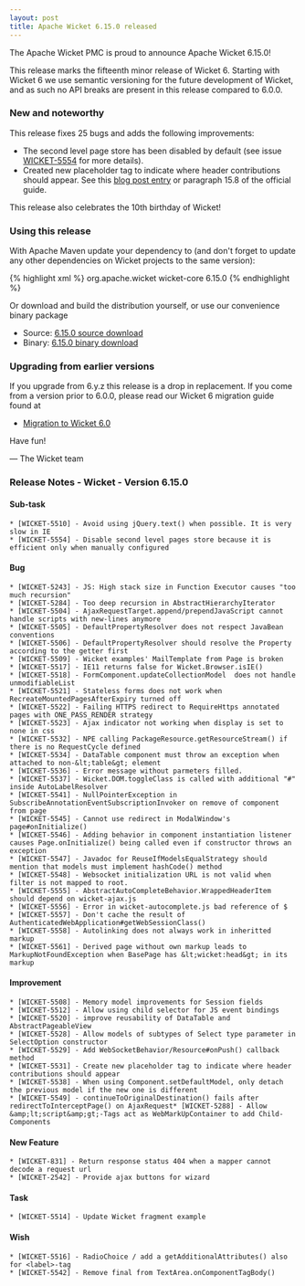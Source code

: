 ```yaml
---
layout: post
title: Apache Wicket 6.15.0 released
---
```


The Apache Wicket PMC is proud to announce Apache Wicket 6.15.0!

This release marks the fifteenth minor release of Wicket 6. Starting
with Wicket 6 we use semantic versioning for the future development of
Wicket, and as such no API breaks are present in this release compared
to 6.0.0.

### New and noteworthy

This release fixes 25 bugs and adds the following improvements:

 * The second level page store has been disabled by default (see issue [WICKET-5554](https://issues.apache.org/jira/browse/WICKET-5554) for more details).
 * Created new placeholder tag to indicate where header contributions should appear. See this [blog post entry](http://wicketinaction.com/2014/03/header-contributions-positioning/) or paragraph 15.8 of the official guide. 

This release also celebrates the 10th birthday of Wicket!

### Using this release

With Apache Maven update your dependency to (and don't forget to
update any other dependencies on Wicket projects to the same version):

{% highlight xml %}
<dependency>
 <groupId>org.apache.wicket</groupId>
 <artifactId>wicket-core</artifactId>
 <version>6.15.0</version>
</dependency>
{% endhighlight %}

Or download and build the distribution yourself, or use our
convenience binary package

* Source: [6.15.0 source download](http://www.apache.org/dyn/closer.cgi/wicket/6.15.0)
* Binary: [6.15.0 binary download](http://www.apache.org/dyn/closer.cgi/wicket/6.15.0/binaries)

### Upgrading from earlier versions

If you upgrade from 6.y.z this release is a drop in replacement. If
you come from a version prior to 6.0.0, please read our Wicket 6
migration guide found at

* [Migration to Wicket 6.0](https://cwiki.apache.org/confluence/display/WICKET/Migration+to+Wicket+6.0)

Have fun!

— The Wicket team

### Release Notes - Wicket - Version 6.15.0

#### Sub-task
    * [WICKET-5510] - Avoid using jQuery.text() when possible. It is very slow in IE
    * [WICKET-5554] - Disable second level pages store because it is efficient only when manually configured

#### Bug
    * [WICKET-5243] - JS: High stack size in Function Executor causes "too much recursion"
    * [WICKET-5284] - Too deep recursion in AbstractHierarchyIterator
    * [WICKET-5504] - AjaxRequestTarget.append/prependJavaScript cannot handle scripts with new-lines anymore
    * [WICKET-5505] - DefaultPropertyResolver does not respect JavaBean conventions
    * [WICKET-5506] - DefaultPropertyResolver should resolve the Property according to the getter first
    * [WICKET-5509] - Wicket examples' MailTemplate from Page is broken
    * [WICKET-5517] - IE11 returns false for Wicket.Browser.isIE()
    * [WICKET-5518] - FormComponent.updateCollectionModel  does not handle unmodifiableList
    * [WICKET-5521] - Stateless forms does not work when RecreateMountedPagesAfterExpiry turned off
    * [WICKET-5522] - Failing HTTPS redirect to RequireHttps annotated pages with ONE_PASS_RENDER strategy
    * [WICKET-5523] - Ajax indicator not working when display is set to none in css
    * [WICKET-5532] - NPE calling PackageResource.getResourceStream() if there is no RequestCycle defined
    * [WICKET-5534] - DataTable component must throw an exception when attached to non-&lt;table&gt; element
    * [WICKET-5536] - Error message without parmeters filled.
    * [WICKET-5537] - Wicket.DOM.toggleClass is called with additional "#" inside AutoLabelResolver
    * [WICKET-5541] - NullPointerException in SubscribeAnnotationEventSubscriptionInvoker on remove of component from page
    * [WICKET-5545] - Cannot use redirect in ModalWindow's page#onInitialize()
    * [WICKET-5546] - Adding behavior in component instantiation listener causes Page.onInitialize() being called even if constructor throws an exception
    * [WICKET-5547] - Javadoc for ReuseIfModelsEqualStrategy should mention that models must implement hashCode() method
    * [WICKET-5548] - Websocket initialization URL is not valid when filter is not mapped to root.
    * [WICKET-5555] - AbstractAutoCompleteBehavior.WrappedHeaderItem should depend on wicket-ajax.js
    * [WICKET-5556] - Error in wicket-autocomplete.js bad reference of $
    * [WICKET-5557] - Don't cache the result of AuthenticatedWebApplication#getWebSessionClass()
    * [WICKET-5558] - Autolinking does not always work in inheritted markup
    * [WICKET-5561] - Derived page without own markup leads to MarkupNotFoundException when BasePage has &lt;wicket:head&gt; in its markup

#### Improvement
    * [WICKET-5508] - Memory model improvements for Session fields
    * [WICKET-5512] - Allow using child selector for JS event bindings
    * [WICKET-5520] - improve reusability of DataTable and AbstractPageableView
    * [WICKET-5528] - Allow models of subtypes of Select type parameter in SelectOption constructor
    * [WICKET-5529] - Add WebSocketBehavior/Resource#onPush() callback method
    * [WICKET-5531] - Create new placeholder tag to indicate where header contributions should appear
    * [WICKET-5538] - When using Component.setDefaultModel, only detach the previous model if the new one is different
    * [WICKET-5549] - continueToOriginalDestination() fails after redirectToInterceptPage() on AjaxRequest* [WICKET-5288] - Allow &amp;lt;script&amp;gt;-Tags act as WebMarkUpContainer to add Child-Components

#### New Feature
    * [WICKET-831] - Return response status 404 when a mapper cannot decode a request url
    * [WICKET-2542] - Provide ajax buttons for wizard

#### Task
    * [WICKET-5514] - Update Wicket fragment example

#### Wish
    * [WICKET-5516] - RadioChoice / add a getAdditionalAttributes() also for <label>-tag
    * [WICKET-5542] - Remove final from TextArea.onComponentTagBody()